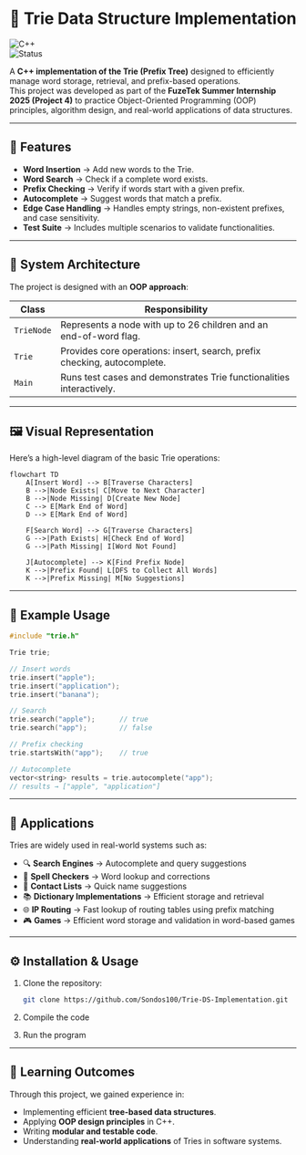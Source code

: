 # 🌳 Trie Data Structure Implementation

![C++](https://img.shields.io/badge/Language-C++-blue.svg)  
![Status](https://img.shields.io/badge/Status-In_Progress-yellow.svg)

A **C++ implementation of the Trie (Prefix Tree)** designed to efficiently manage word storage, retrieval, and prefix-based operations.  
This project was developed as part of the **FuzeTek Summer Internship 2025 (Project 4)** to practice Object-Oriented Programming (OOP) principles, algorithm design, and real-world applications of data structures.

---

## 🚀 Features

- **Word Insertion** → Add new words to the Trie.  
- **Word Search** → Check if a complete word exists.  
- **Prefix Checking** → Verify if words start with a given prefix.  
- **Autocomplete** → Suggest words that match a prefix.  
- **Edge Case Handling** → Handles empty strings, non-existent prefixes, and case sensitivity.  
- **Test Suite** → Includes multiple scenarios to validate functionalities.  

---

## 📂 System Architecture

The project is designed with an **OOP approach**:

| Class      | Responsibility |
|------------|----------------|
| `TrieNode` | Represents a node with up to 26 children and an end-of-word flag. |
| `Trie`     | Provides core operations: insert, search, prefix checking, autocomplete. |
| `Main`     | Runs test cases and demonstrates Trie functionalities interactively. |

---

## 🖼️ Visual Representation

Here’s a high-level diagram of the basic Trie operations:

```mermaid
flowchart TD
    A[Insert Word] --> B[Traverse Characters]
    B -->|Node Exists| C[Move to Next Character]
    B -->|Node Missing| D[Create New Node]
    C --> E[Mark End of Word]
    D --> E[Mark End of Word]

    F[Search Word] --> G[Traverse Characters]
    G -->|Path Exists| H[Check End of Word]
    G -->|Path Missing| I[Word Not Found]

    J[Autocomplete] --> K[Find Prefix Node]
    K -->|Prefix Found| L[DFS to Collect All Words]
    K -->|Prefix Missing| M[No Suggestions]
```
---

## 📖 Example Usage

```cpp
#include "trie.h"

Trie trie;

// Insert words
trie.insert("apple");
trie.insert("application");
trie.insert("banana");

// Search
trie.search("apple");      // true
trie.search("app");        // false

// Prefix checking
trie.startsWith("app");    // true

// Autocomplete
vector<string> results = trie.autocomplete("app");
// results → ["apple", "application"]
```

---

## 📑 Applications

Tries are widely used in real-world systems such as:

- 🔍 **Search Engines** → Autocomplete and query suggestions  
- 📖 **Spell Checkers** → Word lookup and corrections  
- 📱 **Contact Lists** → Quick name suggestions  
- 📚 **Dictionary Implementations** → Efficient storage and retrieval  
- 🌐 **IP Routing** → Fast lookup of routing tables using prefix matching  
- 🎮 **Games** → Efficient word storage and validation in word-based games
  
---

## ⚙️ Installation & Usage

1. Clone the repository:
   ```bash
   git clone https://github.com/Sondos100/Trie-DS-Implementation.git
   ```
2. Compile the code
   
3. Run the program

---

## 🎯 Learning Outcomes

Through this project, we gained experience in:

- Implementing efficient **tree-based data structures**.  
- Applying **OOP design principles** in C++.  
- Writing **modular and testable code**.  
- Understanding **real-world applications** of Tries in software systems.
  
